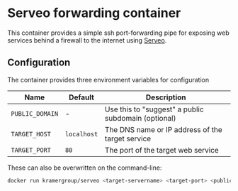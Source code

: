 # Serveo forwarding container

This container provides a simple ssh port-forwarding pipe for exposing web services behind a firewall to
the internet using [Serveo](https://serveo.net).

## Configuration

The container provides three environment variables for configuration

| Name            | Default     | Description                                         |
| --------------- | ----------- | --------------------------------------------------- |
| `PUBLIC_DOMAIN` | -           | Use this to "suggest" a public subdomain (optional) |
| `TARGET_HOST`   | `localhost` | The DNS name or IP address of the target service    |
| `TARGET_PORT`   | `80`        | The port of the target web service                  |

These can also be overwritten on the command-line:

```bash
docker run kramergroup/serveo <target-servername> <target-port> <public-subdomain>
```
